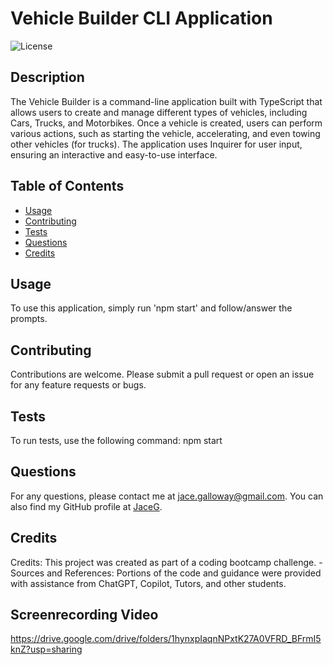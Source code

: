 # Vehicle Builder CLI Application

![License](https://img.shields.io/badge/License-MIT-blue.svg)

## Description
The Vehicle Builder is a command-line application built with TypeScript that allows users to create and manage different types of vehicles, including Cars, Trucks, and Motorbikes. Once a vehicle is created, users can perform various actions, such as starting the vehicle, accelerating, and even towing other vehicles (for trucks). The application uses Inquirer for user input, ensuring an interactive and easy-to-use interface.

## Table of Contents
- [Usage](#usage)
- [Contributing](#contributing)
- [Tests](#tests)
- [Questions](#questions)
- [Credits](#credits)

## Usage
To use this application, simply run 'npm start' and follow/answer the prompts.

## Contributing
Contributions are welcome. Please submit a pull request or open an issue for any feature requests or bugs.

## Tests
To run tests, use the following command: npm start

## Questions
For any questions, please contact me at jace.galloway@gmail.com. You can also find my GitHub profile at [JaceG](https://github.com/JaceG).

## Credits
 Credits: This project was created as part of a coding bootcamp challenge. - Sources and References: Portions of the code and guidance were provided with assistance from ChatGPT, Copilot, Tutors, and other students.

 ## Screenrecording Video
https://drive.google.com/drive/folders/1hynxpIaqnNPxtK27A0VFRD_BFrmI5knZ?usp=sharing
